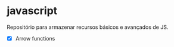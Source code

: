 # javascript

Repositório para armazenar recursos básicos e avançados de JS.

- [x] Arrow functions
